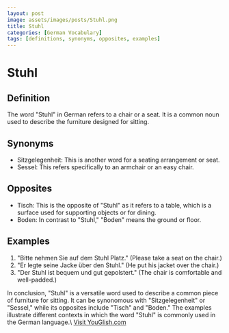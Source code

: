 ```yaml
---
layout: post
image: assets/images/posts/Stuhl.png
title: Stuhl
categories: [German Vocabulary]
tags: [definitions, synonyms, opposites, examples]
---
```


# Stuhl

## Definition
The word "Stuhl" in German refers to a chair or a seat. It is a common noun used to describe the furniture designed for sitting.

## Synonyms
- Sitzgelegenheit: This is another word for a seating arrangement or seat.
- Sessel: This refers specifically to an armchair or an easy chair.

## Opposites
- Tisch: This is the opposite of "Stuhl" as it refers to a table, which is a surface used for supporting objects or for dining.
- Boden: In contrast to "Stuhl," "Boden" means the ground or floor.

## Examples
1. "Bitte nehmen Sie auf dem Stuhl Platz." (Please take a seat on the chair.)
2. "Er legte seine Jacke über den Stuhl." (He put his jacket over the chair.)
3. "Der Stuhl ist bequem und gut gepolstert." (The chair is comfortable and well-padded.)

In conclusion, "Stuhl" is a versatile word used to describe a common piece of furniture for sitting. It can be synonomous with "Sitzgelegenheit" or "Sessel," while its opposites include "Tisch" and "Boden." The examples illustrate different contexts in which the word "Stuhl" is commonly used in the German language.\ <a id="yg-widget-0" class="youglish-widget" data-query="Stuhl" data-lang="german" data-components="8412" data-auto-start="0" data-bkg-color="theme_light" data-title="How%20to%20pronounce%20Stuhl%20in%20German"  rel="nofollow" href="https://youglish.com">Visit YouGlish.com</a><script async src="https://youglish.com/public/emb/widget.js" charset="utf-8"></script>